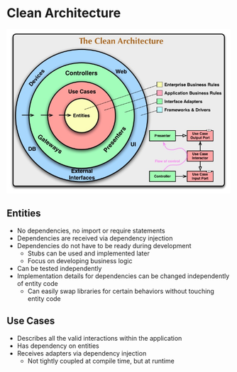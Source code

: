 # Clean Architecture
[![Clean Architecture](assets/images/CleanArchitecture.jpg)](https://blog.cleancoder.com/uncle-bob/2012/08/13/the-clean-architecture.html)

## Entities
- No dependencies, no import or require statements
- Dependencies are received via dependency injection
- Dependencies do not have to be ready during development
    - Stubs can be used and implemented later
    - Focus on developing business logic
- Can be tested independently
- Implementation details for dependencies can be changed independently of entity code
    - Can easily swap libraries for certain behaviors without touching entity code

## Use Cases
- Describes all the valid interactions within the application
- Has dependency on entities
- Receives adapters via dependency injection
    - Not tightly coupled at compile time, but at runtime